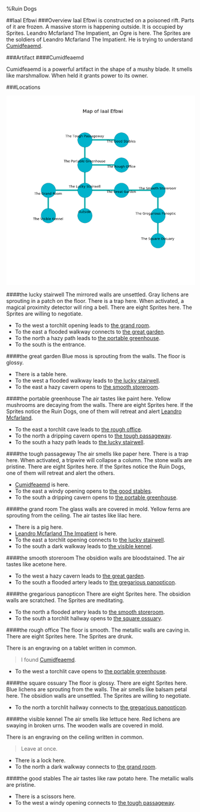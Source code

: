%Ruin Dogs

##Iaal Efbwi
###Overview
Iaal Efbwi is constructed on a poisoned rift. Parts of it are frozen. A massive storm is happening outside. It is occupied by Sprites. <a name="Leandro-Mcfarland-The-Impatient"></a>Leandro Mcfarland The Impatient, an Ogre is here. The Sprites are the soldiers of Leandro Mcfarland The Impatient. He  is trying to understand [Cumidfeaemd](#Cumidfeaemd). 



###Artifact
####<a name="Cumidfeaemd"></a>Cumidfeaemd


Cumidfeaemd is a powerful artifact in the shape of a mushy blade. It smells like marshmallow. When held it grants power to its owner. 





###Locations


![](../v2/images/Iaal-Efbwi.png)

####<a name="the-lucky-stairwell"></a>the lucky stairwell
The mirrored walls are unsettled. Gray lichens are sprouting in a patch on the floor. There is a trap here. When activated, a magical proximity detector will ring a bell. There are eight Sprites here. The Sprites are willing to negotiate. 



* To the west a torchlit opening leads to [the grand room](#the-grand-room).
* To the east a flooded walkway connects to [the great garden](#the-great-garden).
* To the north a hazy path leads to [the portable greenhouse](#the-portable-greenhouse).
* To the south is the entrance.


####<a name="the-great-garden"></a>the great garden
Blue moss is sprouting from the walls. The floor is glossy. 



* There is a table here.
* To the west a flooded walkway leads to [the lucky stairwell](#the-lucky-stairwell).
* To the east a hazy cavern opens to [the smooth storeroom](#the-smooth-storeroom).


####<a name="the-portable-greenhouse"></a>the portable greenhouse
The air tastes like paint here. Yellow mushrooms are decaying from the walls. There are eight Sprites here. If the Sprites notice the Ruin Dogs, one of them will retreat and alert [Leandro Mcfarland](#Leandro-Mcfarland). 



* To the east a torchlit cave leads to [the rough office](#the-rough-office).
* To the north a dripping cavern opens to [the tough passageway](#the-tough-passageway).
* To the south a hazy path leads to [the lucky stairwell](#the-lucky-stairwell).


####<a name="the-tough-passageway"></a>the tough passageway
The air smells like paper here. There is a trap here. When activated, a tripwire will collapse a column. The stone walls are pristine. There are eight Sprites here. If the Sprites notice the Ruin Dogs, one of them will retreat and alert the others. 



* [Cumidfeaemd](#Cumidfeaemd) is here.
* To the east a windy opening opens to [the good stables](#the-good-stables).
* To the south a dripping cavern opens to [the portable greenhouse](#the-portable-greenhouse).


####<a name="the-grand-room"></a>the grand room
The glass walls are covered in mold. Yellow ferns are sprouting from the ceiling. The air tastes like lilac here. 



* There is a pig here.
* [Leandro Mcfarland The Impatient](#Leandro-Mcfarland-The-Impatient) is here.
* To the east a torchlit opening connects to [the lucky stairwell](#the-lucky-stairwell).
* To the south a dark walkway leads to [the visible kennel](#the-visible-kennel).


####<a name="the-smooth-storeroom"></a>the smooth storeroom
The obsidion walls are bloodstained. The air tastes like acetone here. 



* To the west a hazy cavern leads to [the great garden](#the-great-garden).
* To the south a flooded artery leads to [the gregarious panopticon](#the-gregarious-panopticon).


####<a name="the-gregarious-panopticon"></a>the gregarious panopticon
There are eight Sprites here. The obsidion walls are scratched. The Sprites are meditating. 



* To the north a flooded artery leads to [the smooth storeroom](#the-smooth-storeroom).
* To the south a torchlit hallway opens to [the square ossuary](#the-square-ossuary).


####<a name="the-rough-office"></a>the rough office
The floor is smooth. The metallic walls are caving in. There are eight Sprites here. The Sprites are drunk. 

There is an engraving on a tablet written in common. 

> I found [Cumidfeaemd](#Cumidfeaemd).
>


* To the west a torchlit cave opens to [the portable greenhouse](#the-portable-greenhouse).


####<a name="the-square-ossuary"></a>the square ossuary
The floor is glossy. There are eight Sprites here. Blue lichens are sprouting from the walls. The air smells like balsam	petal here. The obsidion walls are unsettled. The Sprites are willing to negotiate. 



* To the north a torchlit hallway connects to [the gregarious panopticon](#the-gregarious-panopticon).


####<a name="the-visible-kennel"></a>the visible kennel
The air smells like lettuce here. Red lichens are swaying in broken urns. The wooden walls are covered in mold. 

There is an engraving on the ceiling written in common. 

> Leave at once.
>


* There is a lock here.
* To the north a dark walkway connects to [the grand room](#the-grand-room).


####<a name="the-good-stables"></a>the good stables
The air tastes like raw potato here. The metallic walls are pristine. 



* There is a scissors here.
* To the west a windy opening connects to [the tough passageway](#the-tough-passageway).


